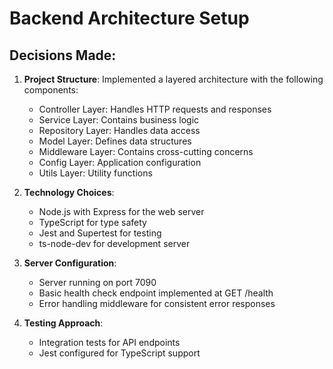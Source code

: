# Backend Architecture Setup

## Decisions Made:
1. **Project Structure**: Implemented a layered architecture with the following components:
   - Controller Layer: Handles HTTP requests and responses
   - Service Layer: Contains business logic
   - Repository Layer: Handles data access
   - Model Layer: Defines data structures
   - Middleware Layer: Contains cross-cutting concerns
   - Config Layer: Application configuration
   - Utils Layer: Utility functions

2. **Technology Choices**:
   - Node.js with Express for the web server
   - TypeScript for type safety
   - Jest and Supertest for testing
   - ts-node-dev for development server

3. **Server Configuration**:
   - Server running on port 7090
   - Basic health check endpoint implemented at GET /health
   - Error handling middleware for consistent error responses

4. **Testing Approach**:
   - Integration tests for API endpoints
   - Jest configured for TypeScript support
